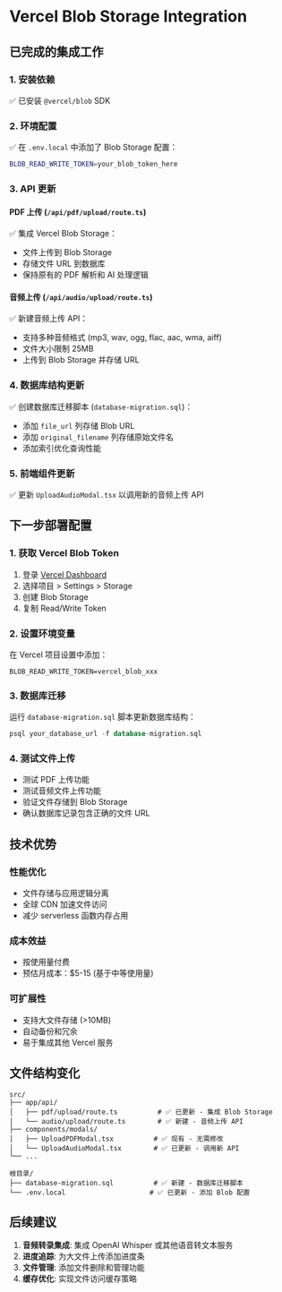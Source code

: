 # Vercel Blob Storage Integration

## 已完成的集成工作

### 1. 安装依赖
✅ 已安装 `@vercel/blob` SDK

### 2. 环境配置
✅ 在 `.env.local` 中添加了 Blob Storage 配置：
```bash
BLOB_READ_WRITE_TOKEN=your_blob_token_here
```

### 3. API 更新

#### PDF 上传 (`/api/pdf/upload/route.ts`)
✅ 集成 Vercel Blob Storage：
- 文件上传到 Blob Storage
- 存储文件 URL 到数据库
- 保持原有的 PDF 解析和 AI 处理逻辑

#### 音频上传 (`/api/audio/upload/route.ts`)
✅ 新建音频上传 API：
- 支持多种音频格式 (mp3, wav, ogg, flac, aac, wma, aiff)
- 文件大小限制 25MB
- 上传到 Blob Storage 并存储 URL

### 4. 数据库结构更新
✅ 创建数据库迁移脚本 (`database-migration.sql`)：
- 添加 `file_url` 列存储 Blob URL
- 添加 `original_filename` 列存储原始文件名
- 添加索引优化查询性能

### 5. 前端组件更新
✅ 更新 `UploadAudioModal.tsx` 以调用新的音频上传 API

## 下一步部署配置

### 1. 获取 Vercel Blob Token
1. 登录 [Vercel Dashboard](https://vercel.com/dashboard)
2. 选择项目 > Settings > Storage
3. 创建 Blob Storage
4. 复制 Read/Write Token

### 2. 设置环境变量
在 Vercel 项目设置中添加：
```
BLOB_READ_WRITE_TOKEN=vercel_blob_xxx
```

### 3. 数据库迁移
运行 `database-migration.sql` 脚本更新数据库结构：
```sql
psql your_database_url -f database-migration.sql
```

### 4. 测试文件上传
- 测试 PDF 上传功能
- 测试音频文件上传功能
- 验证文件存储到 Blob Storage
- 确认数据库记录包含正确的文件 URL

## 技术优势

### 性能优化
- 文件存储与应用逻辑分离
- 全球 CDN 加速文件访问
- 减少 serverless 函数内存占用

### 成本效益
- 按使用量付费
- 预估月成本：$5-15 (基于中等使用量)

### 可扩展性
- 支持大文件存储 (>10MB)
- 自动备份和冗余
- 易于集成其他 Vercel 服务

## 文件结构变化

```
src/
├── app/api/
│   ├── pdf/upload/route.ts          # ✅ 已更新 - 集成 Blob Storage
│   └── audio/upload/route.ts        # ✅ 新建 - 音频上传 API
├── components/modals/
│   ├── UploadPDFModal.tsx          # ✅ 现有 - 无需修改
│   └── UploadAudioModal.tsx        # ✅ 已更新 - 调用新 API
└── ...

根目录/
├── database-migration.sql          # ✅ 新建 - 数据库迁移脚本
└── .env.local                     # ✅ 已更新 - 添加 Blob 配置
```

## 后续建议

1. **音频转录集成**: 集成 OpenAI Whisper 或其他语音转文本服务
2. **进度追踪**: 为大文件上传添加进度条
3. **文件管理**: 添加文件删除和管理功能
4. **缓存优化**: 实现文件访问缓存策略